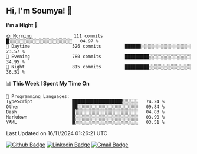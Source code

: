 ## Hi, I'm Soumya! 👋

<!--START_SECTION:waka-->
**I'm a Night 🦉** 

```text
🌞 Morning                111 commits         █░░░░░░░░░░░░░░░░░░░░░░░░   04.97 % 
🌆 Daytime                526 commits         ██████░░░░░░░░░░░░░░░░░░░   23.57 % 
🌃 Evening                780 commits         █████████░░░░░░░░░░░░░░░░   34.95 % 
🌙 Night                  815 commits         █████████░░░░░░░░░░░░░░░░   36.51 % 
```


📊 **This Week I Spent My Time On** 

```text
💬 Programming Languages: 
TypeScript               ███████████████████░░░░░░   74.24 % 
Other                    ██░░░░░░░░░░░░░░░░░░░░░░░   09.84 % 
Bash                     █░░░░░░░░░░░░░░░░░░░░░░░░   04.83 % 
Markdown                 █░░░░░░░░░░░░░░░░░░░░░░░░   03.90 % 
YAML                     █░░░░░░░░░░░░░░░░░░░░░░░░   03.51 % 
```


 Last Updated on 16/11/2024 01:26:21 UTC
<!--END_SECTION:waka-->

[![Github Badge](https://img.shields.io/badge/-rubyruins-grey?style=for-the-badge&logo=github&logoColor=white&link=https://github.com/rubyruins/)](https://www.github.com/rubyruins/) 
[![Linkedin Badge](https://img.shields.io/badge/-Soumya%20Parekh-0072b1?style=for-the-badge&logo=Linkedin&logoColor=white&link=https://www.linkedin.com/in/Soumya-Parekh/)](https://www.linkedin.com/in/Soumya-Parekh/) 
[![Gmail Badge](https://img.shields.io/badge/-soumyaparekh.me@gmail.com-c14438?style=for-the-badge&logo=Gmail&logoColor=white&link=mailto:soumyaparekh.me@gmail.com)](mailto:soumyaparekh.me@gmail.com) 
